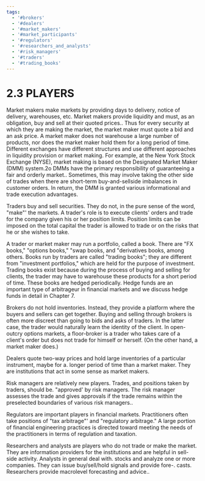 ```yaml
---
tags:
  - '#brokers'
  - '#dealers'
  - '#market_makers'
  - '#market_participants'
  - '#regulators'
  - '#researchers_and_analysts'
  - '#risk_managers'
  - '#traders'
  - '#trading_books'
---
```

# 2.3 PLAYERS  

Market makers make markets by providing days to delivery, notice of delivery, warehouses, etc. Market makers provide liquidity and must, as an obligation, buy and sell at their quoted prices.. Thus for every security at which they are making the market, the market maker must quote a bid and an ask price. A market maker does not warehouse a large number of products, nor does the market maker hold them for a long period of time. Different exchanges have different structures and use different approaches in liquidity provision or market making. For example, at the New York Stock Exchange (NYSE), market making is based on the Designated Market Maker (DMM) system.2o DMMs have the primary responsibility of guaranteeing a fair and orderly market.. Sometimes, this may involve taking the other side of trades when there are short-term buy-and-sellside imbalances in customer orders. In return, the DMM is granted various informational and trade execution advantages.  

Traders buy and sell securities. They do not, in the pure sense of the word, "make"' the markets. A trader's role is to execute clients' orders and trade for the company given his or her position limits. Position limits can be imposed on the total capital the trader is allowed to trade or on the risks that he or she wishes to take.  

A trader or market maker may run a portfolio, called a book. There are "FX books," "options books," "swap books, and "derivatives books, among others. Books run by traders are called "trading books"; they are different from "investment portfolios," which are held for the purpose of investment. Trading books exist because during the process of buying and selling for clients, the trader may have to warehouse these products for a short period of time. These books are hedged periodically. Hedge funds are an important type of arbitrageur in financial markets and we discuss hedge funds in detail in Chapter 7.  

Brokers do not hold inventories. Instead, they provide a platform where the buyers and sellers can get together. Buying and selling through brokers is often more discreet than going to bids and asks of traders. In the latter case, the trader would naturally learn the identity of the client. In open-outcry options markets, a floor-broker is a trader who takes care of a client's order but does not trade for himself or herself. (On the other hand, a market maker does.)  

Dealers quote two-way prices and hold large inventories of a particular instrument, maybe for a. longer period of time than a market maker. They are institutions that act in some sense as market makers.  

Risk managers are relatively new players. Trades, and positions taken by traders, should be. "approved' by risk managers. The risk manager assesses the trade and gives approvals if the trade remains within the preselected boundaries of various risk managers..  

Regulators are important players in financial markets. Practitioners often take positions of "tax arbitrage"' and "regulatory arbitrage." A large portion of financial engineering practices is directed toward meeting the needs of the practitioners in terms of regulation and taxation.  

Researchers and analysts are players who do not trade or make the market. They are information providers for the institutions and are helpful in sell-side activity. Analysts in general deal with. stocks and analyze one or more companies. They can issue buy/sell/hold signals and provide fore-. casts. Researchers provide macrolevel forecasting and advice..  
